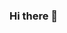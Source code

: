 ### Hi there 👋

<!--
✨ About me ✨

- 🔭 Languages: Java, Js, Python
- ⚡ Languages: Java, Js, Python
- 💬 Country: Russia
- 🌱 I’m learning Java
